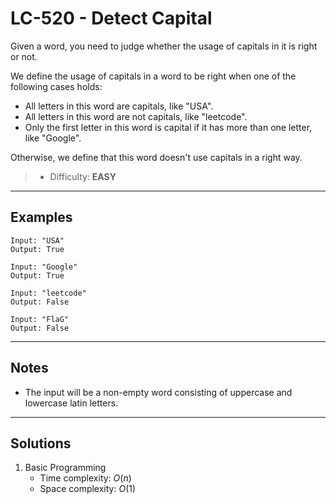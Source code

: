 # LC-520 - Detect Capital

Given a word, you need to judge whether the usage of capitals in it is right or not.

We define the usage of capitals in a word to be right when one of the following cases holds:

* All letters in this word are capitals, like "USA".
* All letters in this word are not capitals, like "leetcode".
* Only the first letter in this word is capital if it has more than one letter, like "Google".

Otherwise, we define that this word doesn't use capitals in a right way.

> * Difficulty: **EASY**

---
## Examples

```
Input: "USA"
Output: True
```

```
Input: "Google"
Output: True
```

```
Input: "leetcode"
Output: False
```

```
Input: "FlaG"
Output: False
```

---
## Notes

* The input will be a non-empty word consisting of uppercase and lowercase latin letters.

---
## Solutions

1. Basic Programming
    * Time complexity: $O(n)$
    * Space complexity: $O(1)$